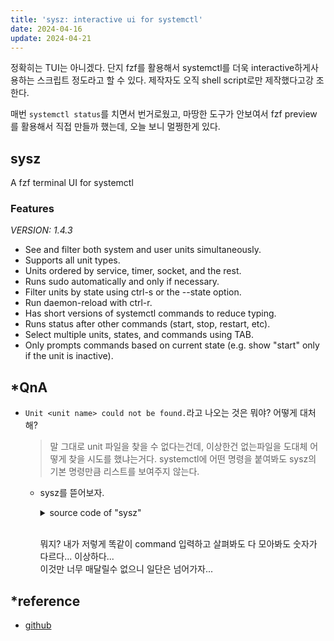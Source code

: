 ```yaml
---
title: 'sysz: interactive ui for systemctl'
date: 2024-04-16
update: 2024-04-21
---
```


정확히는 TUI는 아니겠다. 단지 fzf를 활용해서 systemctl를 더욱 interactive하게사 용하는 스크립트 정도라고 할
수 있다. 제작자도 오직 shell script로만 제작했다고강 조한다.

매번 `systemctl status`를 치면서 번거로웠고, 마땅한 도구가 안보여서 fzf preview 를 활용해서 직접 만들까
했는데, 오늘 보니 멀쩡한게 있다.

## sysz

A fzf terminal UI for systemctl

### Features

_VERSION: 1.4.3_

- See and filter both system and user units simultaneously.
- Supports all unit types.
- Units ordered by service, timer, socket, and the rest.
- Runs sudo automatically and only if necessary.
- Filter units by state using ctrl-s or the --state option.
- Run daemon-reload with ctrl-r.
- Has short versions of systemctl commands to reduce typing.
- Runs status after other commands (start, stop, restart, etc).
- Select multiple units, states, and commands using TAB.
- Only prompts commands based on current state (e.g. show "start" only if the unit is inactive).

## \*QnA

- `Unit <unit name> could not be found.`라고 나오는 것은 뭐야? 어떻게 대처해?

  > 말 그대로 unit 파일을 찾을 수 없다는건데, 이상한건 없는파일을 도대체 어떻게 찾을 시도를 했냐는거다.
  > systemctl에 어떤 명령을 붙여봐도 sysz의 기본 명령만큼 리스트를 보여주지 않는다.

  - sysz를 뜯어보자.

    <details>
    <summary>source code of "sysz"</summary>

    ```bash
    _sysz_list() {
      local args
      declare -a args
      args=(
        --all
        --no-legend
        --full
        --plain
        --no-pager
        "${STATES[@]}"
        "$@"
      )
      (
        systemctl list-units "${args[@]}"
        systemctl list-unit-files "${args[@]}"
      ) | sort -u -t ' ' -k1,1 |
        while read -r line; do
          unit=${line%% *}
          if [[ $line = *" active "* ]]; then
            printf '\033[0;32m%s\033[0m\n' "$unit" # green
          elif [[ $line = *" failed "* ]]; then
            printf '\033[0;31m%s\033[0m\n' "$unit" # red
          elif [[ $line = *" not-found "* ]]; then
            printf '\033[1;33m%s\033[0m\n' "$unit" # red
          else
            echo "$unit"
          fi
        done
    }
    ```

    </details><br />

    뭐지? 내가 저렇게 똑같이 command 입력하고 살펴봐도 다 모아봐도 숫자가 다르다... 이상하다...  
    이것만 너무 매달릴수 없으니 일단은 넘어가자...

## \*reference

- [github](https://github.com/joehillen/sysz)
